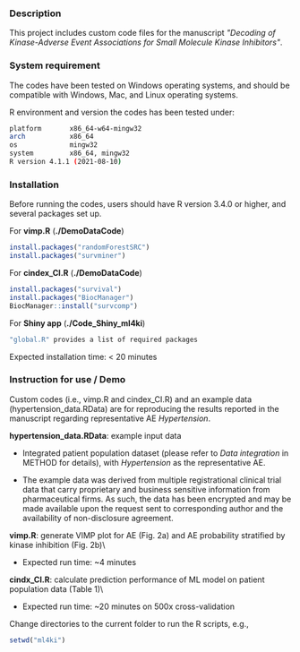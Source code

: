 

### Description
This project includes custom code files for the manuscript *"Decoding of Kinase-Adverse Event Associations for Small Molecule Kinase Inhibitors"*. 


### System requirement
The codes have been tested on Windows operating systems, and should be compatible with Windows, Mac, and Linux operating systems.

R environment and version the codes has been tested under:
```bash
platform       x86_64-w64-mingw32          
arch           x86_64                      
os             mingw32                     
system         x86_64, mingw32             
R version 4.1.1 (2021-08-10)
```

### Installation 
Before running the codes, users should have R version 3.4.0 or higher, and several packages set up.

For **vimp.R** (**./DemoDataCode**)

```r
install.packages("randomForestSRC")
install.packages("survminer")
```
For **cindex_CI.R** (**./DemoDataCode**)

```r
install.packages("survival")
install.packages("BiocManager")
BiocManager::install("survcomp")
```
For **Shiny app** (**./Code_Shiny_ml4ki**)

```r
"global.R" provides a list of required packages
```
Expected installation time:  < 20 minutes

### Instruction for use / Demo
Custom codes (i.e., vimp.R and cindex_CI.R) and an example data (hypertension_data.RData) are for reproducing the results reported in the manuscript regarding representative AE *Hypertension*. 

**hypertension_data.RData**: example input data

  * Integrated patient population dataset (please refer to *Data integration* in METHOD for details), with *Hypertension* as the representative AE.
  + The example data was derived from multiple registrational clinical trial data that carry proprietary and business sensitive information from pharmaceutical firms. As such, the data has been encrypted and may be made available upon the request sent to corresponding author and the availability of non-disclosure agreement.


**vimp.R**: generate VIMP plot for AE (Fig. 2a) and AE probability stratified by kinase inhibition (Fig. 2b)\
- Expected run time: ~4 minutes

**cindx_CI.R**: calculate prediction performance of ML model on patient population data (Table 1)\
- Expected run time:  ~20 minutes on 500x cross-validation

Change directories to the current folder to run the R scripts, e.g.,

```r
setwd("ml4ki")
```
